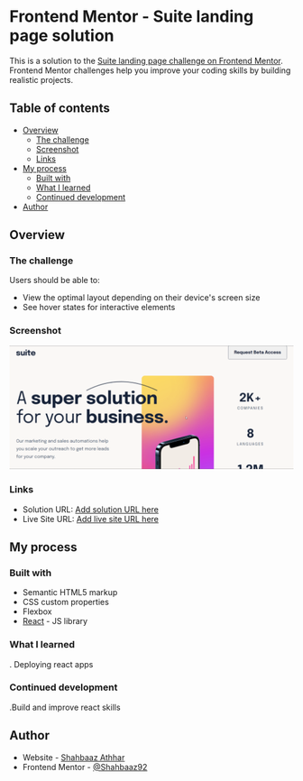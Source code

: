 # Frontend Mentor - Suite landing page solution

This is a solution to the [Suite landing page challenge on Frontend Mentor](https://www.frontendmentor.io/challenges/suite-landing-page-tj_eaU-Ra). Frontend Mentor challenges help you improve your coding skills by building realistic projects.

## Table of contents

- [Overview](#overview)
  - [The challenge](#the-challenge)
  - [Screenshot](#screenshot)
  - [Links](#links)
- [My process](#my-process)
  - [Built with](#built-with)
  - [What I learned](#what-i-learned)
  - [Continued development](#continued-development)
- [Author](#author)

## Overview

### The challenge

Users should be able to:

- View the optimal layout depending on their device's screen size
- See hover states for interactive elements

### Screenshot

![](./Suite%20landing%20page.png)

### Links

- Solution URL: [Add solution URL here](https://github.com/Shahbaaz92/suite-landing-page)
- Live Site URL: [Add live site URL here](https://shahbaaz92.github.io/suite-landing-page/)

## My process

### Built with

- Semantic HTML5 markup
- CSS custom properties
- Flexbox
- [React](https://reactjs.org/) - JS library

### What I learned

. Deploying react apps

### Continued development

.Build and improve react skills

## Author

- Website - [Shahbaaz Athhar](https://github.com/Shahbaaz92)
- Frontend Mentor - [@Shahbaaz92](https://www.frontendmentor.io/profile/Shahbaaz92)
